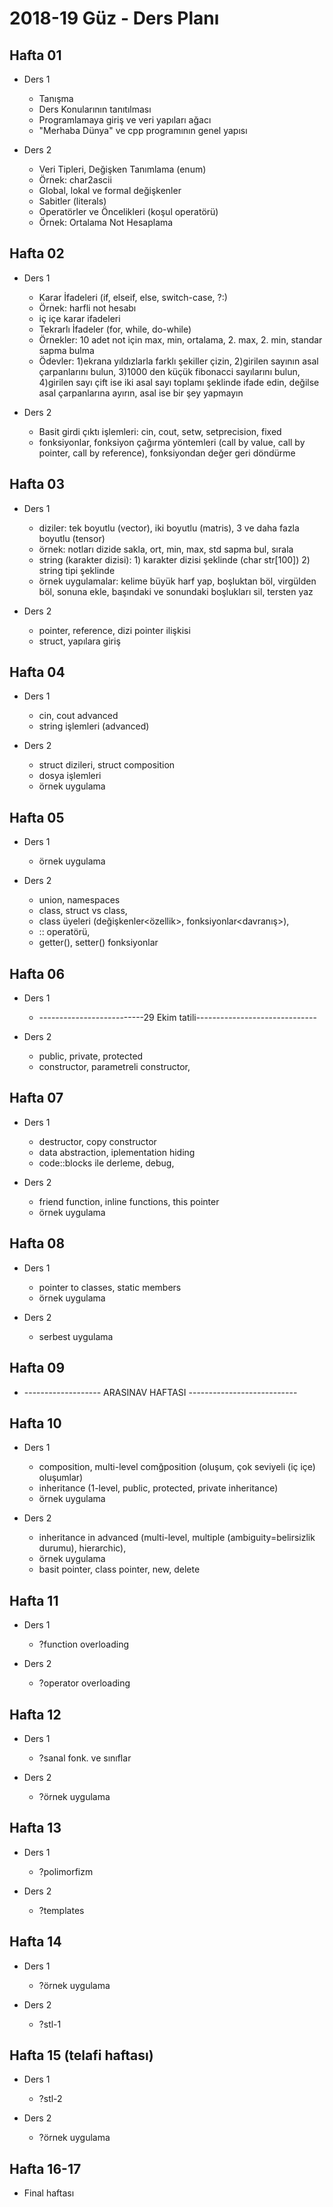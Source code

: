 # 2018-19 Güz - Ders Planı

## Hafta 01
* Ders 1
  * Tanışma
  * Ders Konularının tanıtılması
  * Programlamaya giriş ve veri yapıları ağacı
  * "Merhaba Dünya" ve cpp programının genel yapısı
  
* Ders 2
  * Veri Tipleri, Değişken Tanımlama (enum)
  * Örnek: char2ascii
  * Global, lokal ve formal değişkenler
  * Sabitler (literals)
  * Operatörler ve Öncelikleri (koşul operatörü)
  * Örnek: Ortalama Not Hesaplama
  
## Hafta 02
* Ders 1
  * Karar İfadeleri (if, elseif, else, switch-case, ?:)
  * Örnek: harfli not hesabı
  * iç içe karar ifadeleri
  * Tekrarlı İfadeler (for, while, do-while)
  * Örnekler: 10 adet not için max, min, ortalama, 2. max, 2. min, standar sapma bulma
  * Ödevler: 
    1)ekrana yıldızlarla farklı şekiller çizin, 2)girilen sayının asal çarpanlarını bulun, 3)1000 den küçük fibonacci sayılarını bulun, 4)girilen sayı çift ise iki asal sayı toplamı şeklinde ifade edin, değilse asal çarpanlarına ayırın, asal ise bir şey yapmayın
  
* Ders 2
  * Basit girdi çıktı işlemleri: cin, cout, setw, setprecision, fixed
  * fonksiyonlar, fonksiyon çağırma yöntemleri (call by value, call by pointer, call by reference), fonksiyondan değer geri döndürme
  
## Hafta 03
* Ders 1
  * diziler: tek boyutlu (vector), iki boyutlu (matris), 3 ve daha fazla boyutlu (tensor)
  * örnek: notları dizide sakla, ort, min, max, std sapma bul, sırala
  * string (karakter dizisi): 1) karakter dizisi şeklinde (char str[100]) 2) string tipi şeklinde
  * örnek uygulamalar: kelime büyük harf yap, boşluktan böl, virgülden böl, sonuna ekle, başındaki ve sonundaki boşlukları sil, tersten yaz

* Ders 2
  * pointer, reference, dizi pointer ilişkisi
  * struct, yapılara giriş
  
## Hafta 04
* Ders 1
  * cin, cout advanced
  * string işlemleri (advanced)

* Ders 2
  * struct dizileri, struct composition
  * dosya işlemleri
  * örnek uygulama

## Hafta 05
* Ders 1
  * örnek uygulama
  
* Ders 2
  * union, namespaces
  * class, struct vs class, 
  * class üyeleri (değişkenler<özellik>, fonksiyonlar<davranış>), 
  * :: operatörü, 
  * getter(), setter() fonksiyonlar
  
  
## Hafta 06
* Ders 1
  * --------------------------29 Ekim tatili------------------------------
  
* Ders 2
  * public, private, protected
  * constructor, parametreli constructor, 

## Hafta 07
* Ders 1
  * destructor, copy constructor
  * data abstraction, iplementation hiding
  * code::blocks ile derleme, debug, 
  
* Ders 2
  * friend function, inline functions, this pointer
  * örnek uygulama

## Hafta 08
* Ders 1
  * pointer to classes, static members
  * örnek uygulama
  
* Ders 2
  * serbest uygulama

## Hafta 09
* ------------------- ARASINAV HAFTASI ---------------------------
## Hafta 10
* Ders 1
  * composition, multi-level comğposition (oluşum, çok seviyeli (iç içe) oluşumlar)
  * inheritance (1-level, public, protected, private inheritance)
  * örnek uygulama
  
* Ders 2
  * inheritance in advanced (multi-level, multiple (ambiguity=belirsizlik durumu), hierarchic),
  * örnek uygulama
  * basit pointer, class pointer, new, delete
  
## Hafta 11
* Ders 1
  * ?function overloading
  
* Ders 2
  * ?operator overloading

## Hafta 12
* Ders 1
  * ?sanal fonk. ve sınıflar
  
* Ders 2
  * ?örnek uygulama
  
## Hafta 13
* Ders 1
  * ?polimorfizm
  
* Ders 2
  * ?templates
  
## Hafta 14
* Ders 1
  * ?örnek uygulama
  
* Ders 2
  * ?stl-1

## Hafta 15 (telafi haftası)
* Ders 1
  * ?stl-2
  
* Ders 2
  * ?örnek uygulama
## Hafta 16-17
* Final haftası
